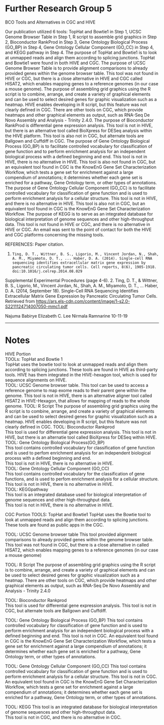 # Further Research Group 5

BCO Tools and Alternatives in CGC and HIVE		

Our publication utilized 6 tools: TopHat and Bowtie1 in Step 1, UCSC Genome Browser Table in Step 1, R script to assemble grid graphics in Step 2, Bioconductor RankProd in Step 3, Gene Ontology Biological Process (GO_BP) in Step 4, Gene Ontology Cellular Component (GO_CC) in Step 4, and KEGG pathway in Step 4.  The purpose of TopHat and Bowtie1 is to look at unmapped reads and align them according to splicing junctions.  TopHat and Bowtie1 were found in both HIVE and CGC.  The purpose of UCSC Genome Browser Table is to provide alignment comparisons to already provided genes within the genome browser table.  This tool was not found in HIVE or CGC, but there is a close alternative in HIVE and CGC called HISAT2, which enables mapping genes to a reference genomes (in our case a mouse genome).  The purpose of assembling grid graphics using the R script is to combine, arrange, and create a variety of graphical elements and can be used to select desired genes for graphic visualization such as a heatmap.  HIVE enables developing in R script, but this feature was not clearly defined in CGC. There are other tools on CGC, which provide heatmaps and other graphical elements as output, such as RNA-Seq De Novo Assembly and Analysis - Trinity 2.4.0.  The purpose of Bioconductor RankProd is differential gene expression analysis.  This tool is not in HIVE, but there is an alternative tool called BioXpress for DESeq analysis within the HIVE platform. This tool is also not in CGC, but alternate tools are Ballgown and Cuffdiff in CGC.  The purpose of Gene Ontology Biological Process (GO_BP) is to facilitate controlled vocabulary for classification of gene function and to perform enrichment analysis for an independent biological process with a defined beginning and end.  This tool is not in HIVE, there is no alternative in HIVE.  This tool is also not found in CGC, but an equivalent tool found in CGC is the KnowEnG Gene Set Characterization Workflow, which tests a gene set for enrichment against a large compendium of annotations; it determines whether each gene set is enriched for a pathway, Gene Ontology term, or other types of annotations.  The purpose of Gene Ontology Cellular Component (GO_CC) is to facilitate controlled vocabulary for classification of gene function and is used to perform enrichment analysis for a cellular structure.  This tool is not in HIVE, and there is no alternative in HIVE.  This tool is also not in CGC, but an equivalent tool found in CGC is the KnowEnG Gene Set Characterization Workflow.  The purpose of KEGG is to serve as an integrated database for biological interpretation of genome sequences and other high-throughput data.  This tool is not found in HIVE or CGC, and there is no alternative in HIVE or CGC.  An email was sent to the point of contact for both the HIVE and CGC platforms concerning the missing tools.



REFERENCES:
Paper citation.
1.     Ting, D. T., Wittner, B. S., Ligorio, M., Vincent Jordan, N., Shah, A. M., Miyamoto, D. T., ... Haber, D. A. (2014). Single-cell RNA sequencing identifies extracellular matrix gene expression by pancreatic circulating tumor cells. Cell reports, 8(6), 1905-1918. doi:10.1016/j.celrep.2014.08.029
 
Supplemental Experimental Procedures (page 4-6).
2.     Ting, D. T., & Wittner, B. S., Ligorio, M., Vincent Jordan, N., Shah, A. M., Miyamoto, D. T., ... Haber, D. A. (2014, September 18). Single-Cell RNA Sequencing Identifies Extracellular Matrix Gene Expression by Pancreatic Circulating Tumor Cells. Retrieved from https://ars.els-cdn.com/content/image/1-s2.0-S2211124714007050-mmc1.pdf

Najuma Babirye
Elizabeth C. Lee
Nirmala Ramnarine
10-11-19





























------------------------------------------------------------------------------------------------------

# Notes
HIVE Portion    
TOOLs: TopHat and Bowtie 1    
    TopHat uses the bowtie tool to look at unmapped reads and align them according to splicing junctions.
    These tools are found in HIVE as third-party tools. HIVE has them integrated in the HIVE-hexagon tool, which is used for sequence alignments on HIVE.    
TOOL: UCSC Genome browser table.
    This tool can be used to access a reference genome to map exome reads to their parent gene within the genome.
    This tool is not in HIVE, there is an alternative aligner tool called HISAT2 in HIVE-Hexagon, that allows for mapping of reads to the whole genome.
TOOL: R Script
    The purpose of assembling grid graphics using the R script is to combine, arrange, and create a variety of graphical elements and can be used to select desired genes for graphic visualization such as a heatmap.
    HIVE enables developing in R script, but this feature was not clearly defined in CGC. 
TOOL: Bioconductor Rankprod     
    This tool is used for differential gene expression analysis.
       This tool is not in HIVE, but there is an alternatie tool called BioXpress for DESeq within HIVE.  
TOOL: Gene Ontology Biological Process(GO_BP)   
    This tool contains controlled vocabulary for classification of gene function and is used to perfom enrichment analysis for an independent biological process with a defined beginning and end.    
    This tool is not in HIVE, there is no alternative in HIVE.      
TOOL: Gene Ontology Cellular Component (GO_CC)    
    This tool contains controlled vocabulary for the classification of gene functions, and is used to perfom enrichment analysis for a cellular structure.    
    This tool is not in HIVE, there is no alternative in HIVE.      
TOOL: KEGGpathway   
    This tool is an integrated database used for biological interpretation of genome sequences and other high-throughput data.    
    This tool is not in HIVE, there is no alternative in HIVE.
    
    
    
CGC Portion
TOOLS: TopHat and Bowtie1
TopHat uses the Bowtie tool to look at unmapped reads and align them according to splicing junctions.  
These tools are found as public apps in the CGC. 

TOOL: UCSC Genome browser table
This tool provided alignment comparisons to already provided genes within the genome browser table.
This tool was not found in CGC, but there is a close alternative in called HISAT2, which enables mapping genes to a reference genomes (in our case a mouse genome)

TOOL: R Script
The purpose of assembling grid graphics using the R script is to combine, arrange, and create a variety of graphical elements and can be used to select desired genes for graphic visualization such as a heatmap.
There are other tools on CGC, which provide heatmaps and other graphical elements as output, such as RNA-Seq De Novo Assembly and Analysis - Trinity 2.4.0

TOOL: Bioconductor Rankprod     
This tool is used for differential gene expression analysis.
This tool is not in CGC, but alternate tools are Ballgown and Cuffdiff.  

TOOL: Gene Ontology Biological Process (GO_BP)
This tool contains controlled vocabulary for classification of gene function and is used to perform enrichment analysis for an independent biological process with a defined beginning and end. 
This tool is not in CGC. 
An equivalent tool found in CGC is the KnowEnG Gene Set Characterization Workflow, which tests a gene set for enrichment against a large compendium of annotations; it determines whether each gene set is enriched for a pathway, Gene Ontology term, or other types of annotations. 

TOOL: Gene Ontology Cellular Component (GO_CC)
This tool contains controlled vocabulary for classification of gene function and is used to perform enrichment analysis for a cellular structure. 
This tool is not in CGC. 
An equivalent tool found in CGC is the KnowEnG Gene Set Characterization Workflow, which tests a gene set for enrichment against a large compendium of annotations; it determines whether each gene set is enriched for a pathway, Gene Ontology term, or other types of annotations. 

TOOL: KEGG
This tool is an integrated database for biological interpretation of genome sequences and other high-throughput data.  
This tool is not in CGC, and there is no alternative in CGC.
